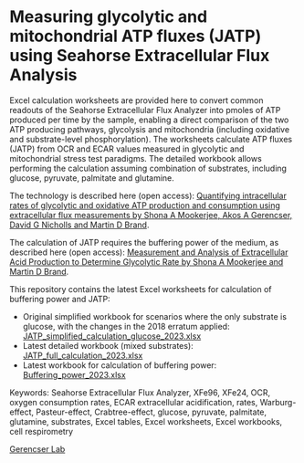 # Measuring glycolytic and mitochondrial ATP fluxes (JATP) using Seahorse Extracellular Flux Analysis

Excel calculation worksheets are provided here to convert common readouts of the Seahorse Extracellular Flux Analyzer into pmoles of ATP produced per time by the sample, enabling a direct comparison of the two ATP producing pathways, glycolysis and mitochondria (including oxidative and substrate-level phosphorylation).
The worksheets calculate ATP fluxes (JATP) from OCR and ECAR values measured in glycolytic and mitochondrial stress test paradigms. The detailed workbook allows performing the calculation assuming combination of substrates, including glucose, pyruvate, palmitate and glutamine.  

The technology is described here (open access): [Quantifying intracellular rates of glycolytic and oxidative ATP production and consumption using extracellular flux measurements by Shona A Mookerjee, Akos A Gerencser, David G Nicholls and Martin D Brand](https://www.sciencedirect.com/science/article/pii/S0021925820429084?via%3Dihub).

The calculation of JATP requires the buffering power of the medium, as described here (open access): [Measurement and Analysis of Extracellular Acid Production to Determine Glycolytic Rate by Shona A Mookerjee and Martin D Brand](https://www.jove.com/t/53464/measurement-analysis-extracellular-acid-production-to-determine). 

This repository contains the latest Excel worksheets for calculation of buffering power and JATP:
* Original simplified workbook for scenarios where the only substrate is glucose, with the changes in the 2018 erratum applied: [JATP_simplified_calculation_glucose_2023.xlsx](https://github.com/gerencserlab/JATP/blob/main/JATP_simplified_calculation_glucose_2023.xlsx)
* Latest detailed workbook (mixed substrates): [JATP_full_calculation_2023.xlsx](https://github.com/gerencserlab/JATP/blob/main/JATP_full_calculation_2023.xlsx)
* Latest workbook for calculation of buffering power: [Buffering_power_2023.xlsx](https://github.com/gerencserlab/JATP/blob/main/Buffering_power_2023.xlsx)


Keywords: Seahorse Extracellular Flux Analyzer, XFe96, XFe24, OCR, oxygen consumption rates, ECAR extracellular acidification, rates, Warburg-effect, Pasteur-effect, Crabtree-effect, glucose, pyruvate, palmitate, glutamine, substrates, Excel tables, Excel worksheets, Excel workbooks, cell respirometry


[Gerencser Lab](https://www.buckinstitute.org/lab/gerencser-lab/)


